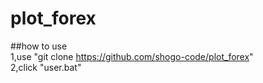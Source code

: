 # plot_forex  

##how to use  
1,use "git clone https://github.com/shogo-code/plot_forex"  
2,click "user.bat"
